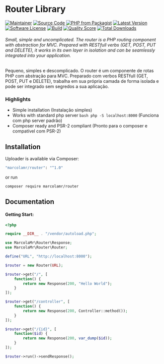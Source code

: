 # Router Library

[![Maintainer](http://img.shields.io/badge/maintainer-@marcolamr-blue.svg?style=flat-square)](https://github.com/marcolamr)
[![Source Code](http://img.shields.io/badge/source-marcolamr/router-blue.svg?style=flat-square)](https://github.com/marcolamr/router)
[![PHP from Packagist](https://img.shields.io/packagist/php-v/marcolamr/router.svg?style=flat-square)](https://packagist.org/packages/marcolamr/router)
[![Latest Version](https://img.shields.io/github/release/marcolamr/router.svg?style=flat-square)](https://github.com/marcolamr/router/releases)
[![Software License](https://img.shields.io/badge/license-MIT-brightgreen.svg?style=flat-square)](LICENSE)
[![Build](https://img.shields.io/scrutinizer/build/g/marcolamr/router.svg?style=flat-square)](https://scrutinizer-ci.com/g/marcolamr/router)
[![Quality Score](https://img.shields.io/scrutinizer/g/marcolamr/router.svg?style=flat-square)](https://scrutinizer-ci.com/g/marcolamr/router)
[![Total Downloads](https://img.shields.io/packagist/dt/marcolamr/router.svg?style=flat-square)](https://packagist.org/packages/marcolamr/router)

###### Small, simple and uncomplicated. The router is a PHP routing component with abstraction for MVC. Prepared with RESTfull verbs (GET, POST, PUT and DELETE), it works in its own layer in isolation and can be seamlessly integrated into your application.

Pequeno, simples e descomplicado. O router é um componente de rotas PHP com abstração para MVC. Preparado com verbos RESTfull (GET, POST, PUT e DELETE), trabalha em sua própria camada de forma isolada e pode ser integrado sem segredos a sua aplicação.

### Highlights

- Simple installation (Instalação simples)
- Works with standard php server ```bash php -S localhost:8000``` (Funciona com php server padrão)
- Composer ready and PSR-2 compliant (Pronto para o composer e compatível com PSR-2)

## Installation

Uploader is available via Composer:

```bash
"marcolamr/router": "^1.0"
```

or run

```bash
composer require marcolamr/router
```

## Documentation

#### Getting Start:

```php
<?php

require __DIR__ . "/vendor/autoload.php";

use MarcolaMr\Router\Response;
use MarcolaMr\Router\Router;

define("URL", "http://localhost:8000");

$router = new Router(URL);

$router->get("/", [
    function() {
        return new Response(200, "Hello World");
    }
]);

$router->get("/controller", [
    function() {
        return new Response(200, Controller::method());
    }
]);

$router->get("/{id}", [
    function($id) {
        return new Response(200, var_dump($id));
    }
]);

$router->run()->sendResponse();
```